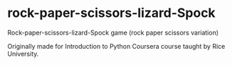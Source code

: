 # rock-paper-scissors-lizard-Spock
Rock-paper-scissors-lizard-Spock game (rock paper scissors variation)

Originally made for Introduction to Python Coursera course taught by Rice University.
